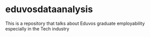 # eduvosdataanalysis
This is a repository that talks about Eduvos graduate employability especially in the Tech industry
